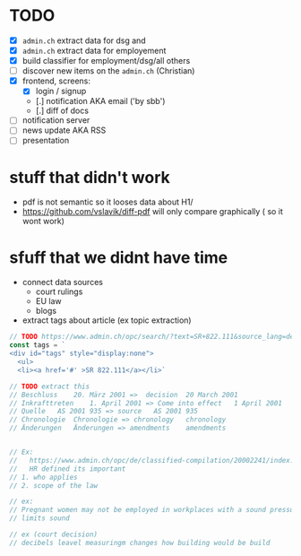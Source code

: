 # TODO

- [X] `admin.ch` extract data for dsg and 
- [X] `admin.ch` extract data for employement
- [X] build classifier for employment/dsg/all others
- [ ] discover new items on the `admin.ch` (Christian)
- [X] frontend, screens:
    - [X] login / signup
    - [.] notification AKA email ('by sbb')
    - [.] diff of docs
- [ ] notification server
- [ ] news update AKA RSS
- [ ] presentation

# stuff that didn't work
 - pdf is not semantic so it looses data about H1/
 - https://github.com/vslavik/diff-pdf will only compare graphically ( so it wont work)


# sfuff that we didnt have time
- connect data sources
    - court rulings
    - EU law
    - blogs
- extract tags about article (ex topic extraction)

```js
// TODO https://www.admin.ch/opc/search/?text=SR+822.111&source_lang=de&language%5B%5D=de&product%5B%5D=ClassifiedCompilation&lang=de
const tags = `
<div id="tags" style="display:none">
  <ul>
  <li><a href='#' >SR 822.111</a></li>`

// TODO extract this
// Beschluss	20. März 2001 =>  decision	20 March 2001
// Inkrafttreten	1. April 2001 => Come into effect	1 April 2001
// Quelle	AS 2001 935 => source	AS 2001 935
// Chronologie	Chronologie => chronology	chronology
// Änderungen	Änderungen => amendments	amendments


// Ex:
//   https://www.admin.ch/opc/de/classified-compilation/20002241/index.html
//   HR defined its important
// 1. who applies
// 2. scope of the law

// ex:
// Pregnant women may not be employed in workplaces with a sound pressure level of ≥ 85 dB (A) (L EX 8 hrs). Infringements of infra- or ultrasound shall be assessed separately.
// limits sound

// ex (court decision)
// decibels leavel measuringm changes how building would be build
````
    
